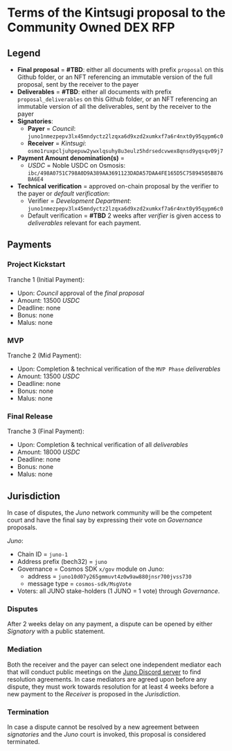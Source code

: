 # Terms of the Kintsugi proposal to the Community Owned DEX RFP

## Legend

- **Final proposal** = **#TBD**: either all documents with prefix `proposal` on this Github folder, or an NFT referencing an immutable version of the full proposal, sent by the receiver to the payer
- **Deliverables** = **#TBD**: either all documents with prefix `proposal_deliverables` on this Github folder, or an NFT referencing an immutable version of all the deliverables, sent by the receiver to the payer
- **Signatories**:
  - **Payer** = *Council*: `juno1nmezpepv3lx45mndyctz2lzqxa6d9xzd2xumkxf7a6r4nxt0y95qypm6c0`
  - **Receiver** = *Kintsugi*: `osmo1ruxpcljuhpepuw2ywxlqsuhy8u3eulz5hdrsedcvwex8qnsd9yqsqv09j7`
- **Payment Amount denomination(s)** =
  - *USDC* = Noble USDC on Osmosis: `ibc/498A0751C798A0D9A389AA3691123DADA57DAA4FE165D5C75894505B876BA6E4`
- **Technical verification** = approved on-chain proposal by the verifier to the payer or *default verification*:
  - Verifier = *Development Department*: `juno1nmezpepv3lx45mndyctz2lzqxa6d9xzd2xumkxf7a6r4nxt0y95qypm6c0`
  - Default verification = **#TBD** 2 weeks after *verifier* is given access to *deliverables* relevant for each payment.

## Payments

### Project Kickstart

Tranche 1 (Initial Payment):

- Upon: *Council* approval of the *final proposal*
- Amount: 13500 *USDC*
- Deadline: none
- Bonus: none
- Malus: none

### MVP

Tranche 2 (Mid Payment):

- Upon: Completion & technical verification of the `MVP Phase` *deliverables*
- Amount: 13500 *USDC*
- Deadline: none
- Bonus: none
- Malus: none

### Final Release

Tranche 3 (Final Payment):

- Upon: Completion & technical verification of all *deliverables*
- Amount: 18000 *USDC*
- Deadline: none
- Bonus: none
- Malus: none

## Jurisdiction

In case of disputes, the *Juno* network community will be the competent court and have the final say by expressing their vote on *Governance* proposals.

*Juno*:

- Chain ID = `juno-1`
- Address prefix (bech32) = `juno`
- Governance = Cosmos SDK `x/gov` module on Juno:
  - address = `juno10d07y265gmmuvt4z0w9aw880jnsr700jvss730`
  - message type = `cosmos-sdk/MsgVote`
- Voters: all JUNO stake-holders (1 JUNO = 1 vote) through *Governance*.

### Disputes

After 2 weeks delay on any payment, a dispute can be opened by either *Signatory* with a public statement.

### Mediation

Both the receiver and the payer can select one independent mediator each that will conduct public meetings on the [Juno Discord server](https://discord.gg/EUGFpdnc) to find resolution agreements. In case mediators are agreed upon before any dispute, they must work towards resolution for at least 4 weeks before a new payment to the *Receiver* is proposed in the *Jurisdiction*.

### Termination

In case a dispute cannot be resolved by a new agreement between *signatories* and the *Juno* court is invoked, this proposal is considered terminated.
